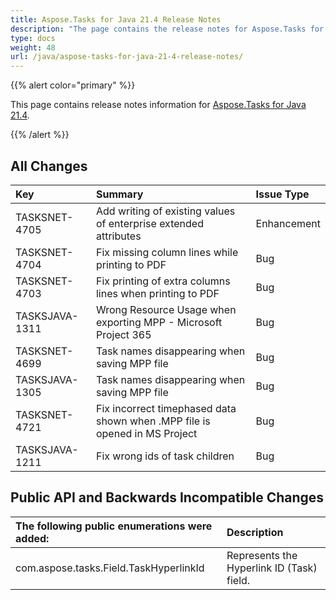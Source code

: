 ```yaml
---
title: Aspose.Tasks for Java 21.4 Release Notes
description: "The page contains the release notes for Aspose.Tasks for Java 21.4."
type: docs
weight: 48
url: /java/aspose-tasks-for-java-21-4-release-notes/
---
```


{{% alert color="primary" %}} 

This page contains release notes information for [Aspose.Tasks for Java 21.4](https://downloads.aspose.com/tasks/java/new-releases/aspose.tasks-for-java-21.4/).

{{% /alert %}}
## **All Changes**
|**Key**|**Summary**|**Issue Type**|
| :- | :- | :- |
| TASKSNET-4705 | Add writing of existing values of enterprise extended attributes | Enhancement |
| TASKSNET-4704 | Fix missing column lines while printing to PDF | Bug |
| TASKSNET-4703 | Fix printing of extra columns lines when printing to PDF | Bug |
| TASKSJAVA-1311 | Wrong Resource Usage when exporting MPP - Microsoft Project 365 | Bug |
| TASKSNET-4699 | Task names disappearing when saving MPP file | Bug |
| TASKSJAVA-1305 | Task names disappearing when saving MPP file | Bug |
| TASKSNET-4721 | Fix incorrect timephased data shown when .MPP file is opened in MS Project | Bug |
| TASKSJAVA-1211 | Fix wrong ids of task children | Bug |

## **Public API and Backwards Incompatible Changes**
|**The following public enumerations were added:**|**Description**|
| :- | :- |
| com.aspose.tasks.Field.TaskHyperlinkId | Represents the Hyperlink ID (Task) field. |
